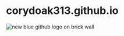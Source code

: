 # corydoak313.github.io
<picture>
  <source media="(prefers-color-scheme: dark)" srcset="![git_neon_blue](https://github.com/user-attachments/assets/a2e391c9-f2aa-4aaf-a16f-6ffeb018a36c)
">
  <source media="(prefers-color-scheme: light)" srcset="https://www.peakpx.com/en/hd-wallpaper-desktop-kgaty">
  <img alt="new blue github logo on brick wall" src="![git_neon_blue](https://github.com/user-attachments/assets/8a534f25-e624-42e7-b28d-b6e45fee01a5)
">
</picture>
